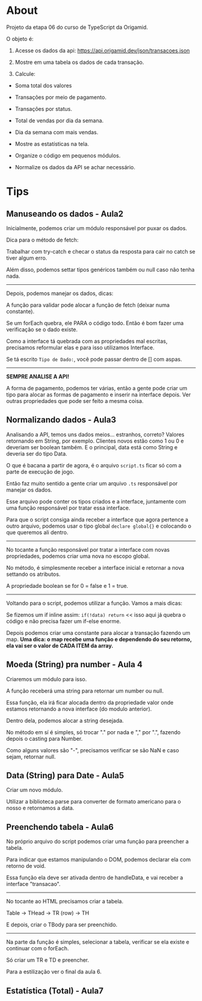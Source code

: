 # About

Projeto da etapa 06 do curso de TypeScript da Origamid.

O objeto é:

1. Acesse os dados da api: https://api.origamid.dev/json/transacoes.json

2. Mostre em uma tabela os dados de cada transação.

3. Calcule:

  - Soma total dos valores

  - Transações por meio de pagamento.

  - Transações por status.

  - Total de vendas por dia da semana.

  - Dia da semana com mais vendas.

  - Mostre as estatísticas na tela.

  - Organize o código em pequenos módulos.

  - Normalize os dados da API se achar necessário.

# Tips

## Manuseando os dados - Aula2

Inicialmente, podemos criar um módulo responsável por puxar os dados.

Dica para o método de fetch:

Trabalhar com try-catch e checar o status da resposta para cair no catch se tiver algum erro.

Além disso, podemos settar tipos genéricos também ou null caso não tenha nada.

<hr>

Depois, podemos manejar os dados, dicas:

A função para validar pode alocar a função de fetch (deixar numa constante).

Se um forEach quebra, ele PARA o código todo. Então é bom fazer uma verificação se o dado existe.

Como a interface tá quebrada com as propriedades mal escritas, precisamos reformular elas e para isso utilizamos
Interface.

Se tá escrito `Tipo de Dado:`, você pode passar dentro de [] com aspas.

<hr>

**SEMPRE ANALISE A API!**

A forma de pagamento, podemos ter várias, então a gente pode criar um tipo para alocar as formas de pagamento
e inserir na interface depois. Ver outras propriedades que pode ser feito a mesma coisa.

## Normalizando dados - Aula3

Analisando a API, temos uns dados meios... estranhos, correto? Valores retornando em String, por exemplo. Clientes novos
estão como 1 ou 0 e deveriam ser boolean também. E o principal, data está como String e deveria ser do tipo Data.

O que é bacana a partir de agora, é o arquivo ``script.ts`` ficar só com a parte de execução de jogo.

Então faz muito sentido a gente criar um arquivo ``.ts`` responsável por manejar os dados.

Esse arquivo pode conter os tipos criados e a interface, juntamente com uma função responsável por tratar
essa interface.

Para que o script consiga ainda receber a interface que agora pertence a outro arquivo, podemos usar o tipo global
``declare global{}`` e colocando o que queremos ali dentro.

<hr>

No tocante a função responsável por tratar a interface com novas propriedades, podemos criar uma nova no escopo
global.

No método, é simplesmente receber a interface inicial e retornar a nova settando os atributos.

A propriedade boolean se for 0 = false e 1 = true.

<hr>

Voltando para o script, podemos utilizar a função. Vamos a mais dicas:

Se fizemos um if inline assim: ``if(!data) return`` << isso aqui já quebra o código e não precisa fazer um if-else enorme.

Depois podemos criar uma constante para alocar a transação fazendo um map. **Uma dica: o map recebe uma função e dependendo
do seu retorno, ela vai ser o valor de CADA ITEM da array.**

## Moeda (String) pra number - Aula 4

Criaremos um módulo para isso.

A função receberá uma string para retornar um number ou null.

Essa função, ela irá ficar alocada dentro da propriedade valor onde estamos retornando a nova interface (do modulo anterior).

Dentro dela, podemos alocar a string desejada.

No método em sí é simples, só trocar "." por nada e "," por ".", fazendo depois o casting para Number.

Como alguns valores são "-", precisamos verificar se são NaN e caso sejam, retornar null.

## Data (String) para Date - Aula5

Criar um novo módulo.

Utilizar a biblioteca parse para converter de formato americano para o nosso e retornamos a data.

## Preenchendo tabela - Aula6

No próprio arquivo do script podemos criar uma função para preencher a tabela. 

Para indicar que estamos manipulando o DOM, podemos declarar ela com retorno de void.

Essa função ela deve ser ativada dentro de handleData, e vai receber a interface "transacao".

<hr>

No tocante ao HTML precisamos criar a tabela.

Table -> THead -> TR (row) -> TH

E depois, criar o TBody para ser preenchido.

<hr>

Na parte da função é simples, selecionar a tabela, verificar se ela existe e continuar com o forEach.

Só criar um TR e TD e preencher.

Para a estilização ver o final da aula 6.

## Estatística (Total) - Aula7